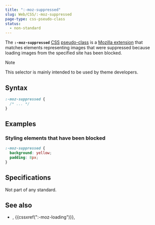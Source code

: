 ```yaml
---
title: ":-moz-suppressed"
slug: Web/CSS/:-moz-suppressed
page-type: css-pseudo-class
status:
  - non-standard
---
```




The **`:-moz-suppressed`** [CSS](/Web/CSS) [pseudo-class](/Web/CSS/Pseudo-classes) is a [Mozilla extension](/Web/CSS/Mozilla_Extensions) that matches elements representing images that were suppressed because loading images from the specified site has been blocked.

> [!NOTE]
> This selector is mainly intended to be used by theme developers.

## Syntax

```css
:-moz-suppressed {
  /* ... */
}
```

## Examples

### Styling elements that have been blocked

```css
:-moz-suppressed {
  background: yellow;
  padding: 8px;
}
```

## Specifications

Not part of any standard.

## See also

- , {{cssxref(":-moz-loading")}}, 
